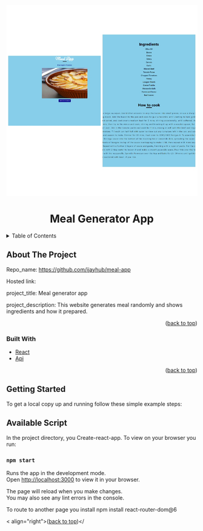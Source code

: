 <div id="top"></div>
<div align="center">
  <a href="">
    <img src='./src/img/meal-generator.png' alt="meal-generator">
  </a>
  <h1>Meal Generator App</h1>
</div>
<!-- TABLE OF CONTENTS -->
<details>
  <summary>Table of Contents</summary>
  <ol>
    <li>
      <a href="#about-the-project">About The Project</a>
      <ul>
          <li><a href="#built-with">Built With</a></li>
          <li><a href="#getting-started">Getting Started</a></li>
          <li><a href="#Available Script">Available Script</a></li>
         </ul>
    </li>      
  </ol>
</details>

## About The Project

<!-- [![Product Name Screen Shot][product-screenshot]](https://example.com) -->

Repo_name: https://github.com/ijayhub/meal-app

Hosted link: 

project_title: Meal generator app

project_description: This website generates meal randomly and shows ingredients and how it prepared.

<p align="right">(<a href="#top">back to top</a>)</p>

### Built With

* [React](https://reactjs.org/)
* [Api](https://www.themealdb.com/api.php)
<p align="right">(<a href="#top">back to top</a>)</p>

## Getting Started

To get a local copy up and running follow these simple example steps:
## Available Script

In the project directory, you  Create-react-app.
To view on your browser you run:

 ### `npm start`

Runs the app in the development mode.\
Open [http://localhost:3000](http://localhost:3000) to view it in your browser.

The page will reload when you make changes.\
You may also see any lint errors in the console.

To route to another page you install npm install react-router-dom@6

< align="right">(<a href="#top">back to top</a>)</